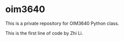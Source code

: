# oim3640
 This is a private repository for OIM3640 Python class.

This is the first line of code by Zhi Li.